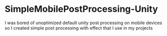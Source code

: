 # SimpleMobilePostProcessing-Unity
I was bored of unoptimized default unity post processing on mobile devices so I created simple post processing with effect that I use in my projects
